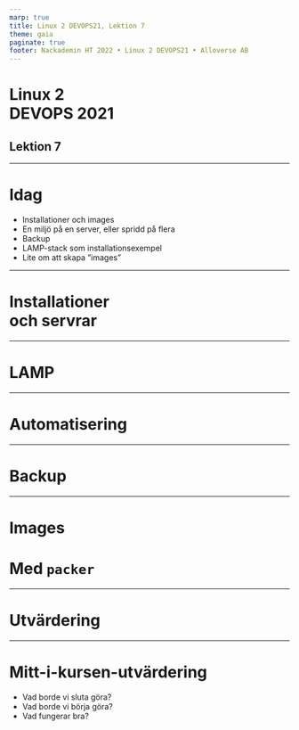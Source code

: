 ```yaml
---
marp: true
title: Linux 2 DEVOPS21, Lektion 7
theme: gaia
paginate: true
footer: Nackademin HT 2022 • Linux 2 DEVOPS21 • Alloverse AB
---
```

<!-- _class: - gaia -->

# <!--fit--> Linux 2 <br> DEVOPS 2021 
## Lektion 7

---

# Idag

* Installationer och images
* En miljö på en server, eller spridd på flera
* Backup
* LAMP-stack som installationsexempel
* Lite om att skapa ”images”

---

<!-- _class: - invert - lead -->
# <!--fit--> Installationer<br>och servrar

---

<!-- _class: - invert - lead -->
# <!--fit--> LAMP

---

<!-- _class: - invert - lead -->
# <!--fit--> Automatisering

---

<!-- _class: - invert - lead -->
# <!--fit--> Backup

---

<!-- _class: - invert - lead -->
# <!--fit--> Images
# Med `packer`

---

<!-- _class: - invert - gaia - lead -->
# <!--fit--> Utvärdering

---

# Mitt-i-kursen-utvärdering

* Vad borde vi sluta göra?
* Vad borde vi börja göra?
* Vad fungerar bra?
